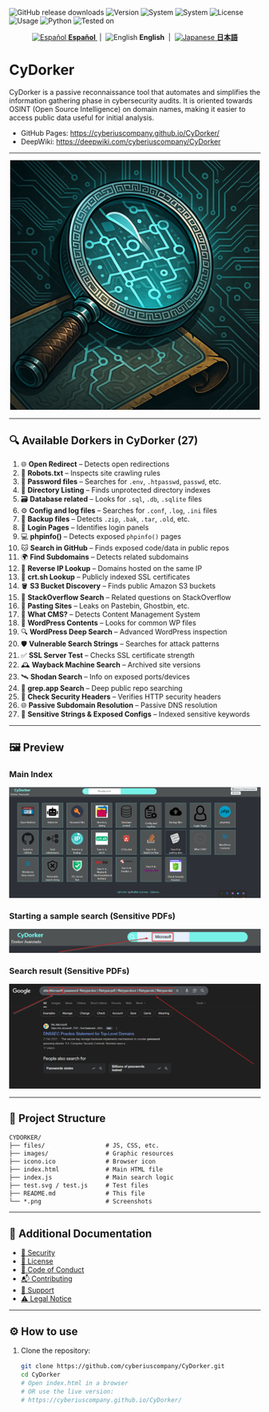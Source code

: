 ![GitHub release downloads](https://img.shields.io/github/downloads/CyberiusCompany/Cyberius-Unzip-Cracker/latest/total)
![Version](https://img.shields.io/badge/version-1.0.0-blue)
![System](https://img.shields.io/badge/windows-x64-green)
![System](https://img.shields.io/badge/linux-x64-green)
![License](https://img.shields.io/badge/license-Private-red)
![Usage](https://img.shields.io/badge/usage-legal%20only-important)
![Python](https://img.shields.io/badge/python-3.7%2B-yellow)
![Tested on](https://img.shields.io/badge/tested%20on-Windows%2010%2F11%20%7C%20Ubuntu%2022.04-blue)

<p align="center">
  <a href="https://github.com/cyberiuscompany/CyDorker">
    <img src="https://flagcdn.com/w40/es.png" alt="Español" title="Español">
    <strong>Español</strong>
  </a>
  &nbsp;|&nbsp;
  <img src="https://flagcdn.com/w40/us.png" alt="English" title="English">
  <strong>English</strong>
  &nbsp;|&nbsp;
  <a href="https://www.youtube.com/watch?v=xvFZjo5PgG0&list=RDxvFZjo5PgG0&start_radio=1&pp=ygUTcmljayByb2xsaW5nIG5vIGFkc6AHAQ%3D%3D">
    <img src="https://flagcdn.com/w40/jp.png" alt="Japanese" title="Japanese">
    <strong>日本語</strong>
  </a>
</p>

# CyDorker

CyDorker is a passive reconnaissance tool that automates and simplifies the information gathering phase in cybersecurity audits. It is oriented towards OSINT (Open Source Intelligence) on domain names, making it easier to access public data useful for initial analysis.

- GitHub Pages: https://cyberiuscompany.github.io/CyDorker/
- DeepWiki: https://deepwiki.com/cyberiuscompany/CyDorker

---

<p align="center">
  <img src="icono.png" alt="Banner" width="500"/>
</p>

---

## 🔍 Available Dorkers in CyDorker (27)

1. 🌐 **Open Redirect** – Detects open redirections  
2. 🤖 **Robots.txt** – Inspects site crawling rules  
3. 🔑 **Password files** – Searches for `.env`, `.htpasswd`, `passwd`, etc.  
4. 📂 **Directory Listing** – Finds unprotected directory indexes  
5. 🗃️ **Database related** – Looks for `.sql`, `.db`, `.sqlite` files  
6. ⚙️ **Config and log files** – Searches for `.conf`, `.log`, `.ini` files  
7. 💾 **Backup files** – Detects `.zip`, `.bak`, `.tar`, `.old`, etc.  
8. 🔐 **Login Pages** – Identifies login panels  
9. 💻 **phpinfo()** – Detects exposed `phpinfo()` pages  
10. 🐱 **Search in GitHub** – Finds exposed code/data in public repos  
11. 🌍 **Find Subdomains** – Detects related subdomains  
12. 🔁 **Reverse IP Lookup** – Domains hosted on the same IP  
13. 📜 **crt.sh Lookup** – Publicly indexed SSL certificates  
14. 🪣 **S3 Bucket Discovery** – Finds public Amazon S3 buckets  
15. 💬 **StackOverflow Search** – Related questions on StackOverflow  
16. 📄 **Pasting Sites** – Leaks on Pastebin, Ghostbin, etc.  
17. 🧩 **What CMS?** – Detects Content Management System  
18. 📝 **WordPress Contents** – Looks for common WP files  
19. 🔍 **WordPress Deep Search** – Advanced WordPress inspection  
20. 🛡️ **Vulnerable Search Strings** – Searches for attack patterns  
21. ✅ **SSL Server Test** – Checks SSL certificate strength  
22. 🕰️ **Wayback Machine Search** – Archived site versions  
23. 🛰️ **Shodan Search** – Info on exposed ports/devices  
24. 🧠 **grep.app Search** – Deep public repo searching  
25. 🛑 **Check Security Headers** – Verifies HTTP security headers  
26. 🌐 **Passive Subdomain Resolution** – Passive DNS resolution  
27. 🧾 **Sensitive Strings & Exposed Configs** – Indexed sensitive keywords

---

## 🖼️ Preview

### Main Index
![index](./index.png)

### Starting a sample search (Sensitive PDFs)
![Search Start](./Iniciando%20Busqueda.png)

### Search result (Sensitive PDFs)
![Search Result](./Resultado%20Busqueda.png)

---

## 🧩 Project Structure

```plaintext
CYDORKER/
├── files/                 # JS, CSS, etc.
├── images/                # Graphic resources
├── icono.ico              # Browser icon
├── index.html             # Main HTML file
├── index.js               # Main search logic
├── test.svg / test.js     # Test files
├── README.md              # This file
└── *.png                  # Screenshots
```

---

## 📄 Additional Documentation

- [🔐 Security](.github/SECURITY.md)  
- [📜 License](LICENSE)  
- [🤝 Code of Conduct](.github/CODE_OF_CONDUCT.md)  
- [📬 Contributing](.github/CONTRIBUTING.md)  
- [📢 Support](.github/SUPPORT.md)  
- [⚠️ Legal Notice](DISCLAIMER.md)  

---

## ⚙️ How to use

1. Clone the repository:
   ```bash
   git clone https://github.com/cyberiuscompany/CyDorker.git
   cd CyDorker
   # Open index.html in a browser
   # OR use the live version:
   # https://cyberiuscompany.github.io/CyDorker/
   ```

